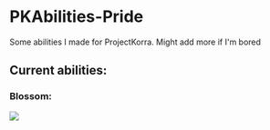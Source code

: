 # PKAbilities-Pride

Some abilities I made for ProjectKorra. Might add more if I'm bored

## Current abilities:

### Blossom:
<a href="https://giphy.com/gifs/jrc7LBHF2bqE6YG3cm"><img src="https://media.giphy.com/media/jrc7LBHF2bqE6YG3cm/giphy.gif"/></a>